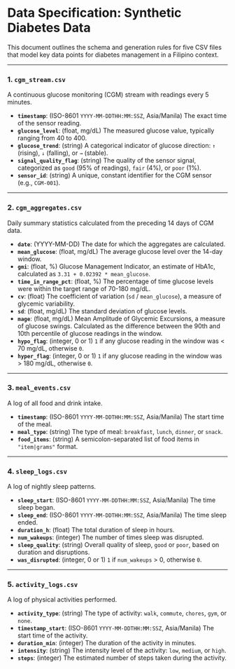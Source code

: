 # Data Specification: Synthetic Diabetes Data

This document outlines the schema and generation rules for five CSV files that model key data points for diabetes management in a Filipino context.

---

### 1. `cgm_stream.csv`

A continuous glucose monitoring (CGM) stream with readings every 5 minutes.

-   **`timestamp`**: (ISO-8601 `YYYY-MM-DDTHH:MM:SSZ`, Asia/Manila) The exact time of the sensor reading.
-   **`glucose_level`**: (float, mg/dL) The measured glucose value, typically ranging from 40 to 400.
-   **`glucose_trend`**: (string) A categorical indicator of glucose direction: `↑` (rising), `↓` (falling), or `→` (stable).
-   **`signal_quality_flag`**: (string) The quality of the sensor signal, categorized as `good` (95% of readings), `fair` (4%), or `poor` (1%).
-   **`sensor_id`**: (string) A unique, constant identifier for the CGM sensor (e.g., `CGM-001`).

---

### 2. `cgm_aggregates.csv`

Daily summary statistics calculated from the preceding 14 days of CGM data.

-   **`date`**: (YYYY-MM-DD) The date for which the aggregates are calculated.
-   **`mean_glucose`**: (float, mg/dL) The average glucose level over the 14-day window.
-   **`gmi`**: (float, %) Glucose Management Indicator, an estimate of HbA1c, calculated as `3.31 + 0.02392 * mean_glucose`.
-   **`time_in_range_pct`**: (float, %) The percentage of time glucose levels were within the target range of 70-180 mg/dL.
-   **`cv`**: (float) The coefficient of variation (`sd` / `mean_glucose`), a measure of glycemic variability.
-   **`sd`**: (float, mg/dL) The standard deviation of glucose levels.
-   **`mage`**: (float, mg/dL) Mean Amplitude of Glycemic Excursions, a measure of glucose swings. Calculated as the difference between the 90th and 10th percentile of glucose readings in the window.
-   **`hypo_flag`**: (integer, 0 or 1) `1` if any glucose reading in the window was < 70 mg/dL, otherwise `0`.
-   **`hyper_flag`**: (integer, 0 or 1) `1` if any glucose reading in the window was > 180 mg/dL, otherwise `0`.

---

### 3. `meal_events.csv`

A log of all food and drink intake.

-   **`timestamp`**: (ISO-8601 `YYYY-MM-DDTHH:MM:SSZ`, Asia/Manila) The start time of the meal.
-   **`meal_type`**: (string) The type of meal: `breakfast`, `lunch`, `dinner`, or `snack`.
-   **`food_items`**: (string) A semicolon-separated list of food items in `"item|grams"` format.

---

### 4. `sleep_logs.csv`

A log of nightly sleep patterns.

-   **`sleep_start`**: (ISO-8601 `YYYY-MM-DDTHH:MM:SSZ`, Asia/Manila) The time sleep began.
-   **`sleep_end`**: (ISO-8601 `YYYY-MM-DDTHH:MM:SSZ`, Asia/Manila) The time sleep ended.
-   **`duration_h`**: (float) The total duration of sleep in hours.
-   **`num_wakeups`**: (integer) The number of times sleep was disrupted.
-   **`sleep_quality`**: (string) Overall quality of sleep, `good` or `poor`, based on duration and disruptions.
-   **`was_disrupted`**: (integer, 0 or 1) `1` if `num_wakeups` > 0, otherwise `0`.

---

### 5. `activity_logs.csv`

A log of physical activities performed.

-   **`activity_type`**: (string) The type of activity: `walk`, `commute`, `chores`, `gym`, or `none`.
-   **`timestamp_start`**: (ISO-8601 `YYYY-MM-DDTHH:MM:SSZ`, Asia/Manila) The start time of the activity.
-   **`duration_min`**: (integer) The duration of the activity in minutes.
-   **`intensity`**: (string) The intensity level of the activity: `low`, `medium`, or `high`.
-   **`steps`**: (integer) The estimated number of steps taken during the activity.